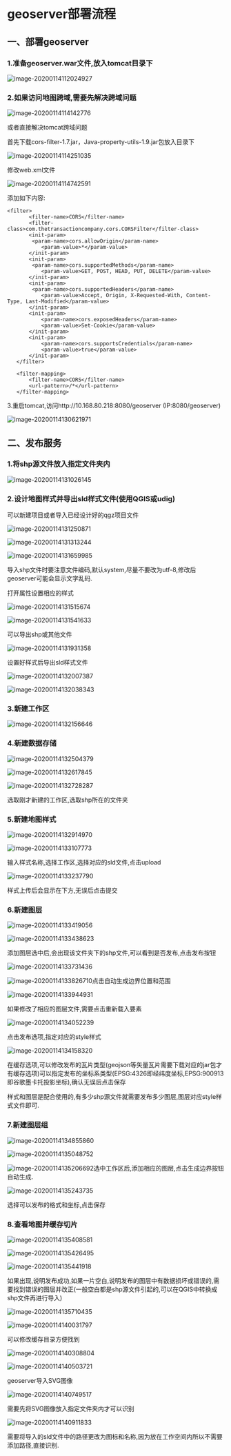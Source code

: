 # geoserver部署流程

## 一、部署geoserver

### 		1.准备geoserver.war文件,放入tomcat目录下

![image-20200114112024927](C:\Users\Administrator\AppData\Roaming\Typora\typora-user-images\image-20200114112024927.png)

### 		2.如果访问地图跨域,需要先解决跨域问题

![image-20200114114142776](C:\Users\Administrator\AppData\Roaming\Typora\typora-user-images\image-20200114114142776.png)

或者直接解决tomcat跨域问题

首先下载cors-filter-1.7.jar，Java-property-utils-1.9.jar包放入目录下		

![image-20200114114251035](C:\Users\Administrator\AppData\Roaming\Typora\typora-user-images\image-20200114114251035.png)

修改web.xml文件

![image-20200114114742591](C:\Users\Administrator\AppData\Roaming\Typora\typora-user-images\image-20200114114742591.png)

添加如下内容:

```
<filter>
       <filter-name>CORS</filter-name>
       <filter-class>com.thetransactioncompany.cors.CORSFilter</filter-class>
       <init-param>
        <param-name>cors.allowOrigin</param-name>
           <param-value>*</param-value>
       </init-param>
       <init-param>
        <param-name>cors.supportedMethods</param-name>
           <param-value>GET, POST, HEAD, PUT, DELETE</param-value>
       </init-param>
       <init-param>
        <param-name>cors.supportedHeaders</param-name>
           <param-value>Accept, Origin, X-Requested-With, Content-Type, Last-Modified</param-value>
       </init-param>
       <init-param>
           <param-name>cors.exposedHeaders</param-name>
           <param-value>Set-Cookie</param-value>
       </init-param>
       <init-param>
           <param-name>cors.supportsCredentials</param-name>
           <param-value>true</param-value>
       </init-param>
   </filter>
 
   <filter-mapping>
       <filter-name>CORS</filter-name>
       <url-pattern>/*</url-pattern>
   </filter-mapping>
```

3.重启tomcat,访问http://10.168.80.218:8080/geoserver (IP:8080/geoserver)

![image-20200114130621971](C:\Users\Administrator\AppData\Roaming\Typora\typora-user-images\image-20200114130621971.png)

## 二、发布服务

### 1.将shp源文件放入指定文件夹内

![image-20200114131026145](C:\Users\Administrator\AppData\Roaming\Typora\typora-user-images\image-20200114131026145.png)

### 2.设计地图样式并导出sld样式文件(使用QGIS或udig)

可以新建项目或者导入已经设计好的qgz项目文件

![image-20200114131250871](C:\Users\Administrator\AppData\Roaming\Typora\typora-user-images\image-20200114131250871.png)

![image-20200114131313244](C:\Users\Administrator\AppData\Roaming\Typora\typora-user-images\image-20200114131313244.png)

![image-20200114131659985](C:\Users\Administrator\AppData\Roaming\Typora\typora-user-images\image-20200114131659985.png)

导入shp文件时要注意文件编码,默认system,尽量不要改为utf-8,修改后geoserver可能会显示文字乱码.

打开属性设置相应的样式

![image-20200114131515674](C:\Users\Administrator\AppData\Roaming\Typora\typora-user-images\image-20200114131515674.png)

![image-20200114131541633](C:\Users\Administrator\AppData\Roaming\Typora\typora-user-images\image-20200114131541633.png)

可以导出shp或其他文件

![image-20200114131931358](C:\Users\Administrator\AppData\Roaming\Typora\typora-user-images\image-20200114131931358.png)

设置好样式后导出sld样式文件

![image-20200114132007387](C:\Users\Administrator\AppData\Roaming\Typora\typora-user-images\image-20200114132007387.png)

![image-20200114132038343](C:\Users\Administrator\AppData\Roaming\Typora\typora-user-images\image-20200114132038343.png)

### 3.新建工作区

![image-20200114132156646](C:\Users\Administrator\AppData\Roaming\Typora\typora-user-images\image-20200114132156646.png)

### 4.新建数据存储

![image-20200114132504379](C:\Users\Administrator\AppData\Roaming\Typora\typora-user-images\image-20200114132504379.png)

![image-20200114132617845](C:\Users\Administrator\AppData\Roaming\Typora\typora-user-images\image-20200114132617845.png)

![image-20200114132728287](C:\Users\Administrator\AppData\Roaming\Typora\typora-user-images\image-20200114132728287.png)

选取刚才新建的工作区,选取shp所在的文件夹

### 5.新建地图样式

![image-20200114132914970](C:\Users\Administrator\AppData\Roaming\Typora\typora-user-images\image-20200114132914970.png)

![image-20200114133107773](C:\Users\Administrator\AppData\Roaming\Typora\typora-user-images\image-20200114133107773.png)

输入样式名称,选择工作区,选择对应的sld文件,点击upload

![image-20200114133237790](C:\Users\Administrator\AppData\Roaming\Typora\typora-user-images\image-20200114133237790.png)

样式上传后会显示在下方,无误后点击提交

### 6.新建图层

![image-20200114133419056](C:\Users\Administrator\AppData\Roaming\Typora\typora-user-images\image-20200114133419056.png)

![image-20200114133438623](C:\Users\Administrator\AppData\Roaming\Typora\typora-user-images\image-20200114133438623.png)

添加图层选中后,会出现该文件夹下的shp文件,可以看到是否发布,点击发布按钮

![image-20200114133731436](C:\Users\Administrator\AppData\Roaming\Typora\typora-user-images\image-20200114133731436.png)

![image-20200114133826710](C:\Users\Administrator\AppData\Roaming\Typora\typora-user-images\image-20200114133826710.png)点击自动生成边界位置和范围

![image-20200114133944931](C:\Users\Administrator\AppData\Roaming\Typora\typora-user-images\image-20200114133944931.png)

如果修改了相应的图层文件,需要点击重新载入要素

![image-20200114134052239](C:\Users\Administrator\AppData\Roaming\Typora\typora-user-images\image-20200114134052239.png)

点击发布选项,指定对应的style样式

![image-20200114134158320](C:\Users\Administrator\AppData\Roaming\Typora\typora-user-images\image-20200114134158320.png)

在缓存选项,可以修改发布的瓦片类型(geojson等矢量瓦片需要下载对应的jar包才有缓存选项)可以指定发布的坐标系类型(EPSG:4326即经纬度坐标,EPSG:900913即谷歌墨卡托投影坐标),确认无误后点击保存

样式和图层是配合使用的,有多少shp源文件就需要发布多少图层,图层对应style样式文件即可.



### 7.新建图层组

![image-20200114134855860](C:\Users\Administrator\AppData\Roaming\Typora\typora-user-images\image-20200114134855860.png)

![image-20200114135048752](C:\Users\Administrator\AppData\Roaming\Typora\typora-user-images\image-20200114135048752.png)

![image-20200114135206692](C:\Users\Administrator\AppData\Roaming\Typora\typora-user-images\image-20200114135206692.png)选中工作区后,添加相应的图层,点击生成边界按钮自动生成.

![image-20200114135243735](C:\Users\Administrator\AppData\Roaming\Typora\typora-user-images\image-20200114135243735.png)

选择可以发布的格式和坐标,点击保存

### 8.查看地图并缓存切片

![image-20200114135408581](C:\Users\Administrator\AppData\Roaming\Typora\typora-user-images\image-20200114135408581.png)

![image-20200114135426495](C:\Users\Administrator\AppData\Roaming\Typora\typora-user-images\image-20200114135426495.png)

![image-20200114135441918](C:\Users\Administrator\AppData\Roaming\Typora\typora-user-images\image-20200114135441918.png)

如果出现,说明发布成功,如果一片空白,说明发布的图层中有数据损坏或错误的,需要找到错误的图层并改正(一般空白都是shp源文件引起的,可以在QGIS中转换成shp文件再进行导入)

![image-20200114135710435](C:\Users\Administrator\AppData\Roaming\Typora\typora-user-images\image-20200114135710435.png)

![image-20200114140031797](C:\Users\Administrator\AppData\Roaming\Typora\typora-user-images\image-20200114140031797.png)



可以修改缓存目录方便找到

![image-20200114140308804](C:\Users\Administrator\AppData\Roaming\Typora\typora-user-images\image-20200114140308804.png)

![image-20200114140503721](C:\Users\Administrator\AppData\Roaming\Typora\typora-user-images\image-20200114140503721.png)

geoserver导入SVG图像

![image-20200114140749517](C:\Users\Administrator\AppData\Roaming\Typora\typora-user-images\image-20200114140749517.png)

需要先将SVG图像放入指定文件夹内才可以识别

![image-20200114140911833](C:\Users\Administrator\AppData\Roaming\Typora\typora-user-images\image-20200114140911833.png)

需要将导入的sld文件中的路径更改为图标和名称,因为放在工作空间内所以不需要添加路径,直接识别.